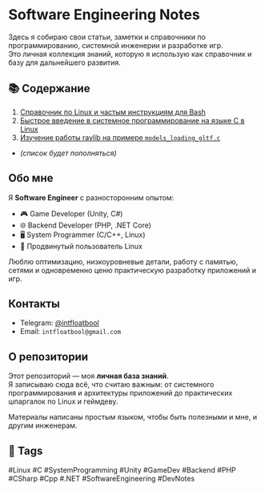 # Software Engineering Notes

Здесь я собираю свои статьи, заметки и справочники по программированию, системной инженерии и разработке игр.  
Это личная коллекция знаний, которую я использую как справочник и базу для дальнейшего развития.  

## 📚 Содержание
1. [Справочник по Linux и частым инструкциям для Bash](./articles/linux-bash-quick-reference/README.md)  
2. [Быстрое введение в системное программирование на языке C в Linux](./articles/linux-c-system-programming-essentials/README.md)  
3. [Изучение работы raylib на примере ```models_loading_gltf.c```](./articles/raylib-research/README.md)


- *(список будет пополняться)*

## Обо мне
Я **Software Engineer** с разносторонним опытом:  
- 🎮 Game Developer (Unity, C#)  
- 🌐 Backend Developer (PHP, .NET Core)  
- 🖥️ System Programmer (C/C++, Linux)  
- 🐧 Продвинутый пользователь Linux

Люблю оптимизацию, низкоуровневые детали, работу с памятью, сетями и одновременно ценю практическую разработку приложений и игр.

## Контакты
- Telegram: [@intfloatbool](https://t.me/intfloatbool)  
- Email: ```intfloatbool@gmail.com```

## О репозитории
Этот репозиторий — моя **личная база знаний**.  
Я записываю сюда всё, что считаю важным: от системного программирования и архитектуры приложений до практических шпаргалок по Linux и геймдеву.  

Материалы написаны простым языком, чтобы быть полезными и мне, и другим инженерам.

## 🔖 Tags
#Linux #C #SystemProgramming #Unity #GameDev #Backend #PHP #CSharp #Cpp #.NET #SoftwareEngineering #DevNotes
